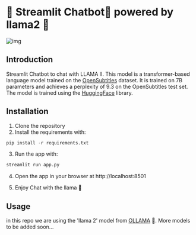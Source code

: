 # 🚀 Streamlit Chatbot💬 powered by llama2 🦙

![img](https://eu-images.contentstack.com/v3/assets/blt6b0f74e5591baa03/blt98d8a946b63c9b5f/64b7170ab314c94aa481d8c3/Untitled_design_(1).jpg)

## Introduction
Streamlit Chatbot to chat with LLAMA II. This model is a transformer-based language model trained on the [OpenSubtitles](http://opus.nlpl.eu/OpenSubtitles-v2018.php) dataset. It is trained on 7B parameters and achieves a perplexity of 9.3 on the OpenSubtitles test set. The model is trained using the [HuggingFace](https://huggingface.co/) library.



## Installation
1. Clone the repository
2. Install the requirements with:
```python
pip install -r requirements.txt
```
3. Run the app with:
```python
streamlit run app.py
```
4. Open the app in your browser at http://localhost:8501

5. Enjoy Chat with the llama 🦙

## Usage
in this repo we are using the 'llama 2' model from [OLLAMA](https://github.com/jmorganca/ollama) 🦙. More models to be added soon...
